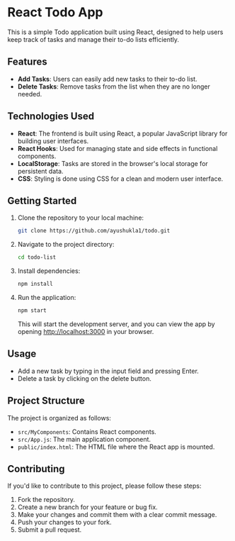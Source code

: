 # React Todo App

This is a simple Todo application built using React, designed to help users keep track of tasks and manage their to-do lists efficiently.

## Features

- **Add Tasks**: Users can easily add new tasks to their to-do list.
- **Delete Tasks**: Remove tasks from the list when they are no longer needed.

## Technologies Used

- **React**: The frontend is built using React, a popular JavaScript library for building user interfaces.
- **React Hooks**: Used for managing state and side effects in functional components.
- **LocalStorage**: Tasks are stored in the browser's local storage for persistent data.
- **CSS**: Styling is done using CSS for a clean and modern user interface.

## Getting Started

1. Clone the repository to your local machine:

    ```bash
    git clone https://github.com/ayushukla1/todo.git
    ```

2. Navigate to the project directory:

    ```bash
    cd todo-list
    ```

3. Install dependencies:

    ```bash
    npm install
    ```

4. Run the application:

    ```bash
    npm start
    ```

    This will start the development server, and you can view the app by opening [http://localhost:3000](http://localhost:3000) in your browser.

## Usage

- Add a new task by typing in the input field and pressing Enter.
- Delete a task by clicking on the delete button.

## Project Structure

The project is organized as follows:

- `src/MyComponents`: Contains React components.
- `src/App.js`: The main application component.
- `public/index.html`: The HTML file where the React app is mounted.

## Contributing

If you'd like to contribute to this project, please follow these steps:

1. Fork the repository.
2. Create a new branch for your feature or bug fix.
3. Make your changes and commit them with a clear commit message.
4. Push your changes to your fork.
5. Submit a pull request.